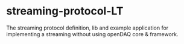 # streaming-protocol-LT
The streaming protocol definition, lib and example application for implementing a streaming without using openDAQ core &amp; framework.
